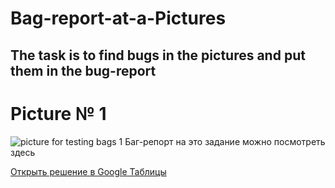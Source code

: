 # Bag-report-at-a-Pictures
## The task is to find bugs in the pictures and put them in the bug-report

# Picture № 1
![picture for testing bags 1](https://user-images.githubusercontent.com/100410326/155965002-b4300c4d-1cd0-4d0e-a8ce-5706bf8be3df.png)
Баг-репорт на это задание можно посмотреть здесь 
  <p><a href="https://docs.google.com/spreadsheets/d/1wNWeKn0ClB_T4L0FQ0Nfv35xxf2Da1ykV463E1BpoWk/edit?usp=sharing" target="_blank" >Открыть решение в Google Таблицы</a></p>

